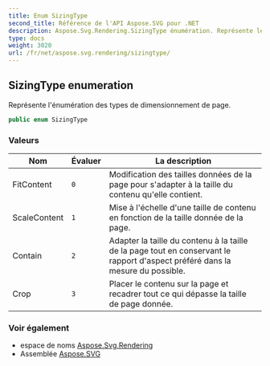 ```yaml
---
title: Enum SizingType
second_title: Référence de l'API Aspose.SVG pour .NET
description: Aspose.Svg.Rendering.SizingType énumération. Représente lénumération des types de dimensionnement de page.
type: docs
weight: 3020
url: /fr/net/aspose.svg.rendering/sizingtype/
---
```

## SizingType enumeration

Représente l'énumération des types de dimensionnement de page.

```csharp
public enum SizingType
```

### Valeurs

| Nom | Évaluer | La description |
| --- | --- | --- |
| FitContent | `0` | Modification des tailles données de la page pour s'adapter à la taille du contenu qu'elle contient. |
| ScaleContent | `1` | Mise à l'échelle d'une taille de contenu en fonction de la taille donnée de la page. |
| Contain | `2` | Adapter la taille du contenu à la taille de la page tout en conservant le rapport d'aspect préféré dans la mesure du possible. |
| Crop | `3` | Placer le contenu sur la page et recadrer tout ce qui dépasse la taille de page donnée. |

### Voir également

* espace de noms [Aspose.Svg.Rendering](../../aspose.svg.rendering/)
* Assemblée [Aspose.SVG](../../)


